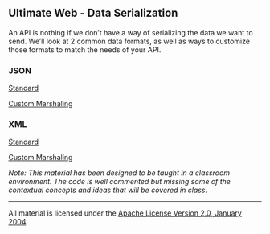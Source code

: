 ## Ultimate Web - Data Serialization
An API is nothing if we don’t have a way of serializing the data we want to send. We’ll look at 2 common data formats, as well as ways to customize those formats to match the needs of your API.

### JSON

[Standard](../../../topics/web/serializers/example1/main.go)

[Custom Marshaling](../../../topics/web/serializers/example2/main.go)

### XML

[Standard](../../../topics/web/serializers/example3/main.go)

[Custom Marshaling](../../../topics/web/serializers/example4/main.go)

*Note: This material has been designed to be taught in a classroom environment. The code is well commented but missing some of the contextual concepts and ideas that will be covered in class.*

___
All material is licensed under the [Apache License Version 2.0, January 2004](http://www.apache.org/licenses/LICENSE-2.0).
